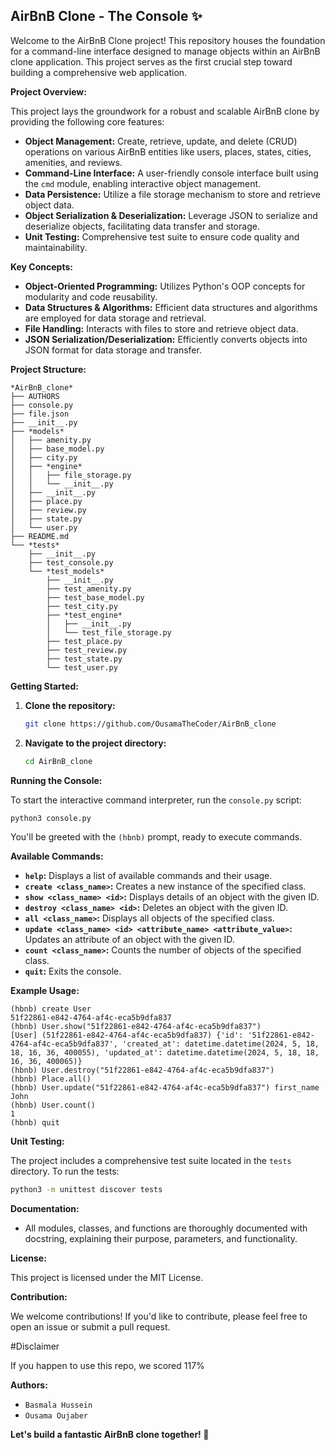 ## AirBnB Clone - The Console ✨

Welcome to the AirBnB Clone project! This repository houses the foundation for a command-line interface designed to manage objects within an AirBnB clone application. This project serves as the first crucial step toward building a comprehensive web application.

**Project Overview:**

This project lays the groundwork for a robust and scalable AirBnB clone by providing the following core features:

- **Object Management:** Create, retrieve, update, and delete (CRUD) operations on various AirBnB entities like users, places, states, cities, amenities, and reviews.
- **Command-Line Interface:** A user-friendly console interface built using the `cmd` module, enabling interactive object management.
- **Data Persistence:**  Utilize a file storage mechanism to store and retrieve object data.
- **Object Serialization & Deserialization:** Leverage JSON to serialize and deserialize objects, facilitating data transfer and storage.
- **Unit Testing:** Comprehensive test suite to ensure code quality and maintainability.

**Key Concepts:**

- **Object-Oriented Programming:** Utilizes Python's OOP concepts for modularity and code reusability.
- **Data Structures & Algorithms:** Efficient data structures and algorithms are employed for data storage and retrieval.
- **File Handling:**  Interacts with files to store and retrieve object data.
- **JSON Serialization/Deserialization:** Efficiently converts objects into JSON format for data storage and transfer.

**Project Structure:**

```
*AirBnB_clone*
├── AUTHORS
├── console.py
├── file.json
├── __init__.py
├── *models*
│   ├── amenity.py
│   ├── base_model.py
│   ├── city.py
│   ├── *engine*
│   │   ├── file_storage.py
│   │   └── __init__.py
│   ├── __init__.py
│   ├── place.py
│   ├── review.py
│   ├── state.py
│   └── user.py
├── README.md
└── *tests*
    ├── __init__.py
    ├── test_console.py
    └── *test_models*
        ├── __init__.py
        ├── test_amenity.py
        ├── test_base_model.py
        ├── test_city.py
        ├── *test_engine*
        │   ├── __init__.py
        │   └── test_file_storage.py
        ├── test_place.py
        ├── test_review.py
        ├── test_state.py
        └── test_user.py
```

**Getting Started:**

1. **Clone the repository:** 
   ```bash
   git clone https://github.com/OusamaTheCoder/AirBnB_clone
   ```
2. **Navigate to the project directory:**
   ```bash
   cd AirBnB_clone
   ```

**Running the Console:**

To start the interactive command interpreter, run the `console.py` script:

```bash
python3 console.py
```

You'll be greeted with the `(hbnb)` prompt, ready to execute commands.

**Available Commands:**

- **`help`:** Displays a list of available commands and their usage.
- **`create <class_name>`:** Creates a new instance of the specified class.
- **`show <class_name> <id>`:** Displays details of an object with the given ID.
- **`destroy <class_name> <id>`:** Deletes an object with the given ID.
- **`all <class_name>`:** Displays all objects of the specified class.
- **`update <class_name> <id> <attribute_name> <attribute_value>`:** Updates an attribute of an object with the given ID.
- **`count <class_name>`:** Counts the number of objects of the specified class.
- **`quit`:** Exits the console.

**Example Usage:**

```
(hbnb) create User
51f22861-e842-4764-af4c-eca5b9dfa837
(hbnb) User.show("51f22861-e842-4764-af4c-eca5b9dfa837")
[User] (51f22861-e842-4764-af4c-eca5b9dfa837) {'id': '51f22861-e842-4764-af4c-eca5b9dfa837', 'created_at': datetime.datetime(2024, 5, 18, 18, 16, 36, 400055), 'updated_at': datetime.datetime(2024, 5, 18, 18, 16, 36, 400065)}
(hbnb) User.destroy("51f22861-e842-4764-af4c-eca5b9dfa837")
(hbnb) Place.all()
(hbnb) User.update("51f22861-e842-4764-af4c-eca5b9dfa837") first_name John
(hbnb) User.count()
1
(hbnb) quit
```

**Unit Testing:**

The project includes a comprehensive test suite located in the `tests` directory. To run the tests:

```bash
python3 -m unittest discover tests
```

**Documentation:**

- All modules, classes, and functions are thoroughly documented with docstring, explaining their purpose, parameters, and functionality.

**License:**

This project is licensed under the MIT License.

**Contribution:**

We welcome contributions! If you'd like to contribute, please feel free to open an issue or submit a pull request.

#Disclaimer

If you happen to use this repo, we scored 117%

**Authors:**

- `Basmala Hussein`
- `Ousama Oujaber`

**Let's build a fantastic AirBnB clone together! 🚀** 
